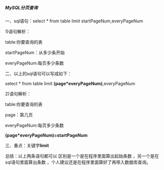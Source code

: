 ##### MySQL分页查询

一、sql语句：select * from table limit startPageNum,everyPageNum

1)语句解析：

table:你要查询的表

startPageNum：从多少条开始  

everyPageNum:每页多少条数

二、以上的sql语句可以写成如下：

select * from table limit **(page\*everyPageNum)**,everyPageNum

2)语句解析：

table:你要查询的表

page：第几页

everyPageNum:每页多少条数

**(page\*everyPageNum)=startPageNum**

三、重点：关键字**limit**

总结：以上两条语句都可以 区别是一个是在程序里面算出起始条数 ，另一个是在sql语句里面算出条数 ，个人建议还是在程序里面算好了再带入数据库查询。